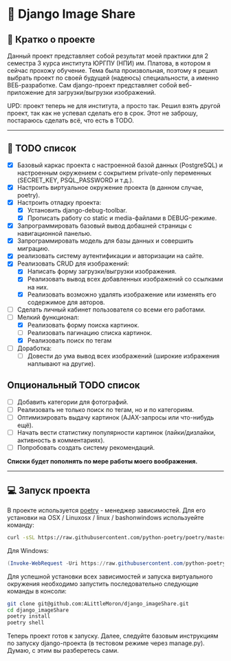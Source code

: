 # 📁 Django Image Share

## 📖 Кратко о проекте

Данный проект представляет собой результат моей практики
для 2 семестра 3 курса института ЮРГПУ (НПИ) им. Платова, в котором я
сейчас прохожу обучение. Тема была произвольная, поэтому я решил выбрать
проект по своей будущей (надеюсь) специальности, а именно ВЕБ-разработке.
Сам django-проект представляет собой веб-приложение для загрузки/выгрузки
изображений.

UPD: проект теперь не для института, а просто так. Решил взять другой проект,
так как не успевал сделать его в срок. Этот не заброшу, постараюсь сделать всё,
что есть в TODO.

---

## 🧾 TODO список

- [x] Базовый каркас проекта с настроенной базой данных (PostgreSQL)
      и настроенным окружением с сокрытием private-only переменных (SECRET_KEY,
      PSQL_PASSWORD и т.д.).
- [x] Настроить виртуальное окружение проекта (в данном случае, poetry).
- [x] Настроить отладку проекта:
  - [x] Установить django-debug-toolbar.
  - [x] Прописать работу со static и media-файлами в DEBUG-режиме.
- [x] Запрограммировать базовый вывод добашней страницы с навигационной
      панелью.
- [x] Запрограммировать модель для базы данных и совершить миграцию.
- [x] реализовать систему аутентификации и авторизации на сайте.
- [x] Реализовать CRUD для изображений:
  - [x] Написать форму загрузки/выгрузки изображения.
  - [x] Реализовать вывод всех добавленных изображений со ссылками на них.
  - [x] Реализовать возможно удалять изображение или изменять его содержимое
        для авторов.
- [ ] Сделать личный кабинет пользователя со всеми его работами.
- [ ] Мелкий функционал:
  - [x] Реализовать форму поиска картинок.
  - [ ] Реализовать пагинацию списка картинок.
  - [x] Реализовать поиск по тегам
- [ ] Доработка:
  - [ ] Довести до ума вывод всех изображений (широкие избражения наплывают
        на другие).

## Опциональный TODO список

- [ ] Добавить категории для фотографий.
- [ ] Реализовать не только поиск по тегам, но и по категориям.
- [ ] Оптимизировать выдачу картинок (AJAX-запросы или что-нибудь ещё).
- [ ] Начать вести статистику популярности картинок (лайки/дизлайки,
      активность в комментариях).
- [ ] Попробовать создать систему рекомендаций.

**Списки будет пополнять по мере работы моего воображения.**

---

## 💻 Запуск проекта

В проекте используется [poetry](https://github.com/python-poetry/poetry) -
менеджер зависимостей. Для его установки на OSX / Linuxosx / linux /
bashonwindows используейте команду:

```bash
curl -sSL https://raw.githubusercontent.com/python-poetry/poetry/master/install-poetry.py | python -

```

Для Windows:

```PowerShell
(Invoke-WebRequest -Uri https://raw.githubusercontent.com/python-poetry/poetry/master/install-poetry.py -UseBasicParsing).Content | python -

```

Для успешной установки всех зависимостей и запуска виртуального окружения
необходимо запустить последовательно следующие команды в консоли:

```bash
git clone git@github.com:ALittleMoron/django_imageShare.git
cd django_imageShare
poetry install
poetry shell
```

Теперь проект готов к запуску. Далее, следуйте базовым инструкциям по запуску
django-проекта (в тестовом режиме через <span>manage.py</span>). Думаю, с этим
вы разберетесь сами.
